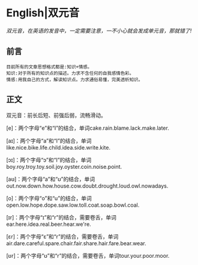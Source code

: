 # English|双元音
*双元音，在英语的发音中，一定需要注意，一不小心就会发成单元音，那就错了!*

## 前言
    目前所有的文章思想格式都是:知识+情感。
    知识:对于所有的知识点的描述。力求不含任何的自我感情色彩。
    情感:用我自己的方式，解读知识点。力求通俗易懂，完美透析知识。

## 正文
双元音：前长后短、前强后弱，流畅滑动。

[e]：两个字母“e”和“I”的结合，单词cake.rain.blame.lack.make.later.

[aɪ]：两个字母“a”和“I”的结合，单词like.nice.bike.life.child.idea.side.write.kite.

[ɔɪ]：两个字母“ɔ”和“I”的结合，单词boy.roy.troy.toy.soil.joy.oyster.coin.noise.point.

[aʊ]：两个字母“a”和“ʊ”的结合，单词out.now.down.how.house.cow.doubt.drought.loud.owl.nowadays.

[o]：两个字母“o”和“u”的结合，单词open.low.hope.dope.saw.low.toll.coat.soap.bowl.coal.

[ɪr]：两个字母“ɪ”和“r”的结合，需要卷舌，单词ear.here.idea.real.beer.hear.we're.

[ɛr]：两个字母“ɛ”和“r”的结合，需要卷舌，单词air.dare.careful.spare.chair.fair.share.hair.fare.bear.wear.

[ʊr]：两个字母“ʊ”和“r”的结合，需要卷舌，单词tour.your.poor.moor.








